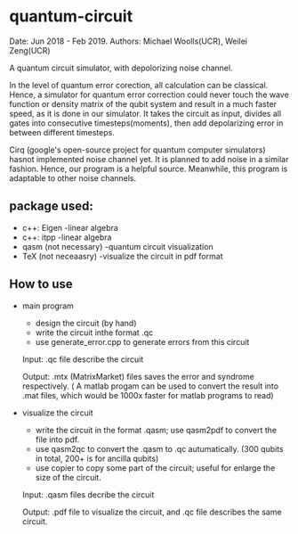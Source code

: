 # quantum-circuit
Date: Jun 2018 - Feb 2019.   Authors: Michael Woolls(UCR), Weilei Zeng(UCR)

A quantum circuit simulator, with depolorizing noise channel.

In the level of quantum error corection, all calculation can be classical. Hence, a simulator for quantum error correction could never touch the wave function or density matrix of the qubit system and result in a much faster speed, as it is done in our simulator. It takes the circuit as input, divides all gates into consecutive timesteps(moments), then add depolarizing error in between different timesteps.

Cirq (google's open-source project for quantum computer simulators) hasnot implemented noise channel yet. It is planned to add noise in a similar fashion. Hence, our program is a helpful source. Meanwhile, this program is adaptable to other noise channels.


## package used:
 * c++: Eigen  -linear algebra
 * c++: itpp   -linear algebra
 * qasm (not necessary)    -quantum circuit visualization
 * TeX (not neceaasry)      -visualize the circuit in pdf format
## How to use
* main program
  * design the circuit (by hand)
  * write the circuit inthe format .qc
  * use generate_error.cpp to generate errors from this circuit
  
  Input: .qc file describe the circuit
  
  Output: .mtx (MatrixMarket) files saves the error and syndrome respectively. ( A matlab progam can be used to convert the result into .mat files, which would be 1000x faster for matlab programs to read)
* visualize the circuit
  * write the circuit in the format .qasm; use qasm2pdf to convert the file into pdf.
  * use qasm2qc to convert the .qasm to .qc autumatically. (300 qubits in total, 200+ is for ancilla qubits)
  * use copier to copy some part of the circuit; useful for enlarge the size of the circuit.
  
  Input: .qasm files decribe the circuit
  
  Output: .pdf file to visualize the circuit, and .qc file describes the same circuit.
  
